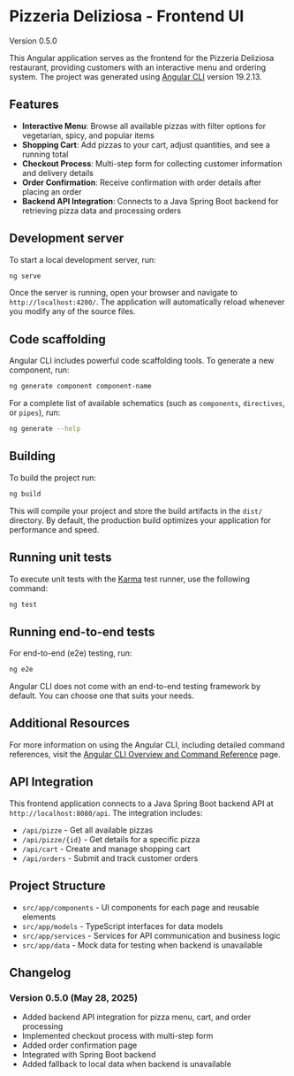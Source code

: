 # Pizzeria Deliziosa - Frontend UI

Version 0.5.0

This Angular application serves as the frontend for the Pizzeria Deliziosa restaurant, providing customers with an interactive menu and ordering system. The project was generated using [Angular CLI](https://github.com/angular/angular-cli) version 19.2.13.

## Features

- **Interactive Menu**: Browse all available pizzas with filter options for vegetarian, spicy, and popular items
- **Shopping Cart**: Add pizzas to your cart, adjust quantities, and see a running total
- **Checkout Process**: Multi-step form for collecting customer information and delivery details
- **Order Confirmation**: Receive confirmation with order details after placing an order
- **Backend API Integration**: Connects to a Java Spring Boot backend for retrieving pizza data and processing orders

## Development server

To start a local development server, run:

```bash
ng serve
```

Once the server is running, open your browser and navigate to `http://localhost:4200/`. The application will automatically reload whenever you modify any of the source files.

## Code scaffolding

Angular CLI includes powerful code scaffolding tools. To generate a new component, run:

```bash
ng generate component component-name
```

For a complete list of available schematics (such as `components`, `directives`, or `pipes`), run:

```bash
ng generate --help
```

## Building

To build the project run:

```bash
ng build
```

This will compile your project and store the build artifacts in the `dist/` directory. By default, the production build optimizes your application for performance and speed.

## Running unit tests

To execute unit tests with the [Karma](https://karma-runner.github.io) test runner, use the following command:

```bash
ng test
```

## Running end-to-end tests

For end-to-end (e2e) testing, run:

```bash
ng e2e
```

Angular CLI does not come with an end-to-end testing framework by default. You can choose one that suits your needs.

## Additional Resources

For more information on using the Angular CLI, including detailed command references, visit the [Angular CLI Overview and Command Reference](https://angular.dev/tools/cli) page.

## API Integration

This frontend application connects to a Java Spring Boot backend API at `http://localhost:8080/api`. The integration includes:

- `/api/pizze` - Get all available pizzas
- `/api/pizze/{id}` - Get details for a specific pizza
- `/api/cart` - Create and manage shopping cart
- `/api/orders` - Submit and track customer orders

## Project Structure

- `src/app/components` - UI components for each page and reusable elements
- `src/app/models` - TypeScript interfaces for data models
- `src/app/services` - Services for API communication and business logic
- `src/app/data` - Mock data for testing when backend is unavailable

## Changelog

### Version 0.5.0 (May 28, 2025)
- Added backend API integration for pizza menu, cart, and order processing
- Implemented checkout process with multi-step form
- Added order confirmation page
- Integrated with Spring Boot backend
- Added fallback to local data when backend is unavailable
